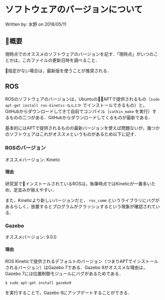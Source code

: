 # ソフトウェアのバージョンについて

Written by: 水野 on 2018/05/11

## 概要

現時点でのオススメのソフトウェアのバージョンを記す．「現時点」がいつのことかは，このファイルの更新日時を調べること．

指定がない場合は，最新版を使うことが推奨される．

## ROS

ROSのソフトウェアのバージョンは，UbuntuのAPTで提供されるもの（`sudo apt-get install ros-kinetic-なんとか` でインストールできるもの）と，GitHubからダウンロードしてきて自前でコンパイル（`catkin_make` を実行）するものの二つがある．GitHubからダウンロードしてくるものが最新である．

基本的にはAPTで提供されるものの最新バージョンを使えば問題ないが，幾つかのソフトウェアはこれがオススメというものがあるため以下に記す．

### ROSのバージョン

オススメバージョン: Kinetic

#### 理由

研究室でインストールされているROSは，執筆時点ではKineticが一番多いため，足並みが揃えやすい．

また，Kineticより新しいバージョンだと， `ros_comm` というライブラリにバグがあるらしく，放置するとプログラムがクラッシュするという現象が確認されている．

### Gazebo

オススメバージョン: 9.0.0

#### 理由

ROS Kineticで提供されるデフォルトのバージョン（つまりAPTでインストールされるバージョン）はGazebo 7である．Gazebo 9がオススメな理由は，Gazebo 7には位置制御モジュールにバグがあるためである．

```
$ sudo apt-get install gazebo9
```

を実行することで，Gazebo 9にアップデートすることができる．